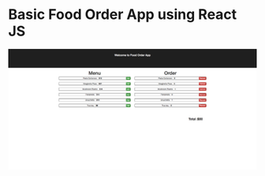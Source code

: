 # Basic Food Order App using React JS

![alt text](https://raw.githubusercontent.com/mishraak/FoodOrderApp/master/FoodOrderApp.png)